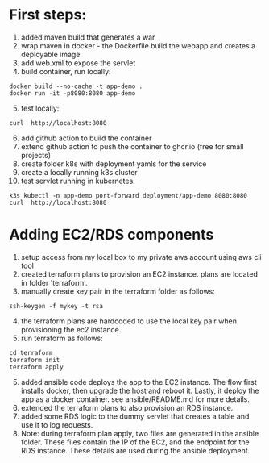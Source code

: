 # First steps:
1. added maven build that generates a war
2. wrap maven in docker - the Dockerfile build the webapp and creates a deployable image 
3. add web.xml to expose the servlet
4. build container, run locally:
```
docker build --no-cache -t app-demo .
docker run -it -p8080:8080 app-demo
```
5. test locally:
```
curl  http://localhost:8080
```
6. add github action to build the container
7. extend github action to push the container to ghcr.io (free for small projects)
8. create folder k8s with deployment yamls for the service
9. create a locally running k3s cluster
10. test servlet running in kubernetes:
```
k3s kubectl -n app-demo port-forward deployment/app-demo 8080:8080
curl  http://localhost:8080
```

# Adding EC2/RDS components
1. setup access from my local box to my private aws account using aws cli tool
2. created terraform plans to provision an EC2 instance. plans are located in folder 'terraform'. 
3. manually create key pair in the terraform folder as follows:
```
ssh-keygen -f mykey -t rsa
```
4. the terraform plans are hardcoded to use the local key pair when provisioning the ec2 instance.
5. run terraform as follows:
```
cd terraform
terraform init
terraform apply
```
5. added ansible code deploys the app to the EC2 instance. The flow first installs docker, then upgrade the host 
and reboot it. Lastly, it deploy the app as a docker container. see ansible/README.md for more details.
6. extended the terraform plans to also provision an RDS instance.
7. added some RDS logic to the dummy servlet that creates a table and use it to log requests.
8. Note: during terraform plan apply, two files are generated in the ansible folder. These files contain the IP of the 
EC2, and the endpoint for the RDS instance. These details are used during the ansible deployment.
